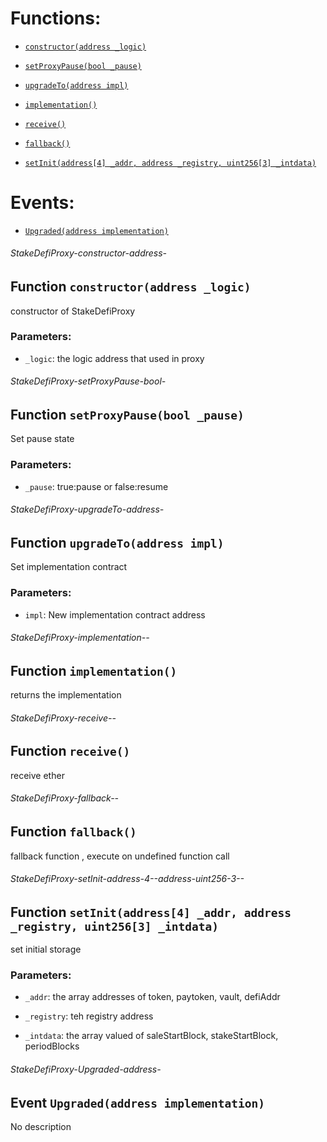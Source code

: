 # Functions:

- [`constructor(address _logic)`](#StakeDefiProxy-constructor-address-)

- [`setProxyPause(bool _pause)`](#StakeDefiProxy-setProxyPause-bool-)

- [`upgradeTo(address impl)`](#StakeDefiProxy-upgradeTo-address-)

- [`implementation()`](#StakeDefiProxy-implementation--)

- [`receive()`](#StakeDefiProxy-receive--)

- [`fallback()`](#StakeDefiProxy-fallback--)

- [`setInit(address[4] _addr, address _registry, uint256[3] _intdata)`](#StakeDefiProxy-setInit-address-4--address-uint256-3--)

# Events:

- [`Upgraded(address implementation)`](#StakeDefiProxy-Upgraded-address-)

###### StakeDefiProxy-constructor-address-

## Function `constructor(address _logic)`

constructor of StakeDefiProxy

### Parameters:

- `_logic`: the logic address that used in proxy

###### StakeDefiProxy-setProxyPause-bool-

## Function `setProxyPause(bool _pause)`

Set pause state

### Parameters:

- `_pause`: true:pause or false:resume

###### StakeDefiProxy-upgradeTo-address-

## Function `upgradeTo(address impl)`

Set implementation contract

### Parameters:

- `impl`: New implementation contract address

###### StakeDefiProxy-implementation--

## Function `implementation()`

returns the implementation

###### StakeDefiProxy-receive--

## Function `receive()`

receive ether

###### StakeDefiProxy-fallback--

## Function `fallback()`

fallback function , execute on undefined function call

###### StakeDefiProxy-setInit-address-4--address-uint256-3--

## Function `setInit(address[4] _addr, address _registry, uint256[3] _intdata)`

set initial storage

### Parameters:

- `_addr`: the array addresses of token, paytoken, vault, defiAddr

- `_registry`: teh registry address

- `_intdata`: the array valued of saleStartBlock, stakeStartBlock, periodBlocks

###### StakeDefiProxy-Upgraded-address-

## Event `Upgraded(address implementation)`

No description
